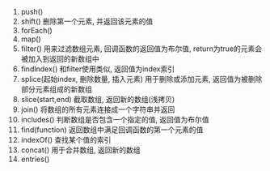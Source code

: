 1. push()
2. shift() 删除第一个元素, 并返回该元素的值
3. forEach()
4. map()
5. filter() 用来过滤数组元素, 回调函数的返回值为布尔值, return为true的元素会被加入到返回的新数组中
6. findIndex() 和filter使用类似, 返回值为index索引
7. splice(起始index, 删除数量, 插入元素) 用于删除或添加元素, 返回值为被删除部分元素组成的新数组
8. slice(start,end) 截取数组, 返回新的数组(浅拷贝)
9. join() 将数组的所有元素连接成一个字符串并返回
10. includes() 判断数组是否包含一个指定的值, 返回值为布尔值
11. find(function) 返回数组中满足回调函数的第一个元素的值
12. indexOf() 查找某个值的索引
13. concat() 用于合并数组, 返回新的数组
14. entries() 